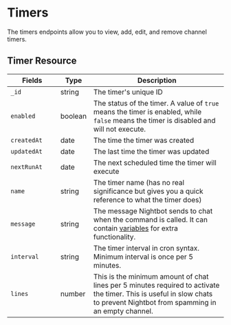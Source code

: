 # Timers

The timers endpoints allow you to view, add, edit, and remove channel timers.

## Timer Resource

<table>
	<thead>
		<tr>
			<th style="width: 100px;">Fields</th>
			<th>Type</th>
			<th>Description</th>
		</tr>
	</thead>
	<tbody>
		<tr>
			<td><code>_id</code></td>
			<td>string</td>
			<td>The timer's unique ID</td>
		</tr>
		<tr>
			<td><code>enabled</code></td>
			<td>boolean</td>
			<td>The status of the timer. A value of <code>true</code> means the timer is enabled, while <code>false</code> means the timer is disabled and will not execute.</td>
		</tr>
		<tr>
			<td><code>createdAt</code></td>
			<td>date</td>
			<td>The time the timer was created</td>
		</tr>
		<tr>
			<td><code>updatedAt</code></td>
			<td>date</td>
			<td>The last time the timer was updated</td>
		</tr>
		<tr>
			<td><code>nextRunAt</code></td>
			<td>date</td>
			<td>The next scheduled time the timer will execute</td>
		</tr>
		<tr>
			<td><code>name</code></td>
			<td>string</td>
			<td>The timer name (has no real significance but gives you a quick reference to what the timer does)</td>
		</tr>
		<tr>
			<td><code>message</code></td>
			<td>string</td>
			<td>The message Nightbot sends to chat when the command is called. It can contain <a href="https://docs.nightbot.tv/commands/variables" target="_blank">variables</a> for extra functionality.</td>
		</tr>
		<tr>
			<td><code>interval</code></td>
			<td>string</td>
			<td>The timer interval in cron syntax. Minimum interval is once per 5 minutes.</td>
		</tr>
		<tr>
			<td><code>lines</code></td>
			<td>number</td>
			<td>This is the minimum amount of chat lines per 5 minutes required to activate the timer. This is useful in slow chats to prevent Nightbot from spamming in an empty channel.</td>
		</tr>
	</tbody>
</table>
